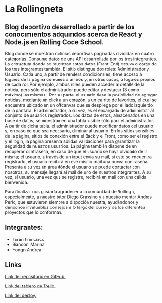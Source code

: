 # La Rollingneta

## Blog deportivo desarrollado a partir de los conocimientos adquiridos acerca de React y Node.js en Rolling Code School.

Blog donde se muestran noticias deportivas paginadas divididas en cuatro categorías. Consume datos de una API desarrollada por los tres integrantes. La estructura donde se muestran estos datos (Front-End) estuvo  a cargo de los tres integrantes también. El sitio distingue dos roles: Administrador y Usuario. Cada uno, a partir de renders condicionales, tiene acceso a lugares de la página comunes a ambos y, en otros casos, a lugares propios de cada rol. Por ejemplo, ambos roles pueden acceder al detalle de la noticia, pero sólo el administrador puede editar y destacar (3 como máximo) las mismas . Por su parte, el usuario tiene la posibilidad de agregar noticias, mediante un click a un corazón, a un carrito de favoritos, el cual se encuentra ubicado en un offcanvas que se despliega por el lado izquierdo de la pantalla. El administrador, a su vez, es el encargado de administrar al conjunto de usuarios registrados. Los datos de estos, almacenados en una base de datos, se muestran en una tabla visible sólo para el administrador. A partir de dicha tabla, el administrador puede modificar datos del usuario y, en caso de que sea necesario, eliminar al usuario. En los sitios sensibles de la página, sitios de conexión entre el Back y el Front, como ser el registro y el login, la página presenta sólidas validaciones para garantizar la seguridad de nuestros usuarios. La página también dispone de un recuperar contraseña, en caso de que el usuario se haya olvidado de la misma; el usuario, a través de un input envía su mail, si este se encuentra registrado, el usuario recibirá en ese mismo mail una nueva contraseña. Presenta a su vez un área dónde el usuario se puede contactar con nosotros, su mensaje llegará al mail de uno de nuestros integrantes. A su vez, el usuario, una vez que se registre, recibirá un mail con una cálida bienvenida.

Para finalizar nos gustaría agradecer a la comunidad de Rolling y, especialmente, a nuestro tutor Diego Grassino y a nuestro mentor Andres Perlo, que estuvieron siempre a dispoción nuestra, ayudándonos y dándonos invaluables consejos a lo largo del curso y de los diferentes proyectos que lo conforman.

## Integrantes:
 
- Terán Francisco 
- Bianconi Marina
- Hongn Andrea


## Links

[Link del repositorio en GitHub.](https://github.com/teraclitos/proyecto-final-rolling-code-blog)

[Link del tablero de Trello.](https://trello.com/b/7nRn0Qdq/proyecto-final)

[Link del deploy.](https://proyecto-final-rolling-code-blog.vercel.app/)
